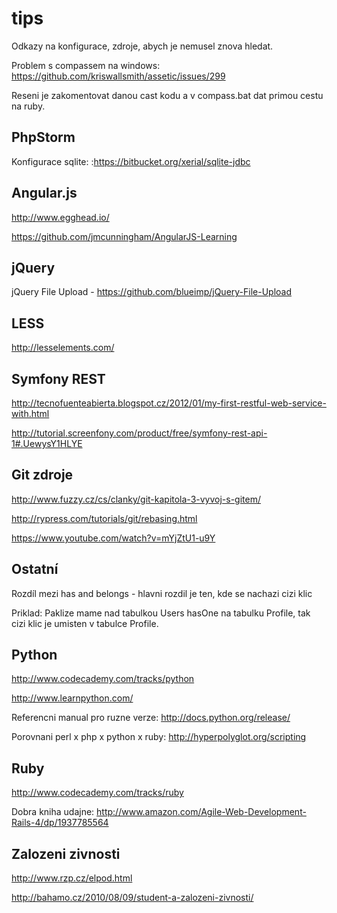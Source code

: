 tips
====

Odkazy na konfigurace, zdroje, abych je nemusel znova hledat.


Problem s compassem na windows: https://github.com/kriswallsmith/assetic/issues/299

Reseni je zakomentovat danou cast kodu a v compass.bat dat primou cestu na ruby.

PhpStorm
--------
Konfigurace sqlite: :https://bitbucket.org/xerial/sqlite-jdbc

Angular.js
----------
http://www.egghead.io/

https://github.com/jmcunningham/AngularJS-Learning

jQuery
--------
jQuery File Upload - https://github.com/blueimp/jQuery-File-Upload

LESS
----
http://lesselements.com/

Symfony REST
-------
http://tecnofuenteabierta.blogspot.cz/2012/01/my-first-restful-web-service-with.html

http://tutorial.screenfony.com/product/free/symfony-rest-api-1#.UewysY1HLYE

Git zdroje
--------
http://www.fuzzy.cz/cs/clanky/git-kapitola-3-vyvoj-s-gitem/

http://rypress.com/tutorials/git/rebasing.html

https://www.youtube.com/watch?v=mYjZtU1-u9Y



Ostatní
-------
Rozdíl mezi has and belongs - hlavni rozdil je ten, kde se nachazi cizi klic

Priklad: Paklize mame nad tabulkou Users hasOne na tabulku Profile, tak cizi klic je umisten v tabulce Profile.


Python
-------
http://www.codecademy.com/tracks/python

http://www.learnpython.com/

Referencni manual pro ruzne verze: http://docs.python.org/release/

Porovnani perl x php x python x ruby: http://hyperpolyglot.org/scripting


Ruby
-------
http://www.codecademy.com/tracks/ruby

Dobra kniha udajne: http://www.amazon.com/Agile-Web-Development-Rails-4/dp/1937785564

Zalozeni zivnosti
------------------
http://www.rzp.cz/elpod.html

http://bahamo.cz/2010/08/09/student-a-zalozeni-zivnosti/

